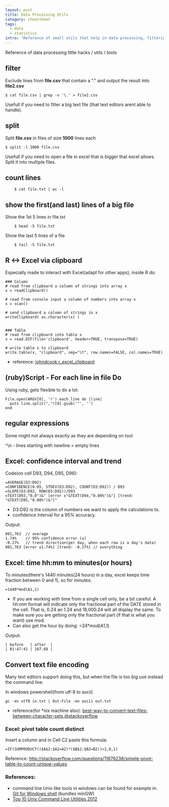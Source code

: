 ```yaml
--- 
layout: post
title: Data Processing Utils
category: cheatsheet
tags:
  - data
  - statistics
intro: "Reference of small utils that help in data processing, filtering, splitting, etc"
---
```


Reference of data processing little hacks / utils / tools

## filter

Exclude lines from **file.csv** that contain a "." and output the result into **file2.csv**

  	$ cat file.csv | grep -v '\.' > file2.csv

Usefull if you need to filter a big text file (that text editors arent able to handle).
	

## split

Split **file.csv** in files of size **1000** lines each

  	$ split -l 1000 file.csv

Usefull if you need to open a file in excel that is bigger that excel allows. Split it into multiple files.

## count lines

		$ cat file.txt | wc -l

## show the first(and last) lines of a big file

Show the 1st 5 lines in file.txt

		$ head -5 file.txt

Show the last 5 lines of a file

		$ tail -5 file.txt

## R <-> Excel via clipboard

Especially made to interact with Excel(adapt for other apps), inside R do:
	
	### Column
	# read from clipboard a column of strings into array x
	x = readClipboard()

	# read from console input a column of numbers into array x
	x = scan()

	# send clipboard a column of strings in x
	writeClipboard( as.character(x) )


	### Table
	# read from clipboard into table x
	x = read.DIF(file='clipboard', header=TRUE, transpose=TRUE)

	# write table x to clipboard
	write.table(x, "clipboard", sep="\t", row.names=FALSE, col.names=TRUE)

- reference: [johndcook r_excel_clipboard](http://www.johndcook.com/r_excel_clipboard.html)

## (ruby)Script - For each line in file Do

Using ruby, gets flexible to do a lot:

	File.open(ARGV[0], 'r').each_line do |line| 
	  puts line.split(",")[0].gsub('"', '')
	end


## regular expressions 

Some might not always exactly as they are depending on tool

^\n - lines starting with newline = empty lines

## Excel: confidence interval and trend 

Code(on cell D93, D94, D95, D96):

	=AVERAGE(D3:D92)
	=CONFIDENCE(0.05, STDEV(D3:D92), COUNT(D3:D92)) / D93
	=SLOPE(D3:D92, ROW(D3:D92))/D93
	=TEXT(D93,"0,0")&" [error ±"&TEXT(D94,"0.00%")&"] [trend: "&TEXT(D95,"0.00%")&"]"

  - D3:D92 is the column of numbers we want to apply the calculations to.
  - confidence interval for a 95% accuracy.

Output:

	801,763  // average
	1.74%    // 95% confidence error (±)
	-0.27%   // trend direction(per day, when each row is a day's data)
	801,763 [error ±1.74%] [trend: -0.27%] // everything


## Excel: time hh:mm to minutes(or hours)

To minutes(there's 1440 minutes(24 hours) in a day, excel keeps time fraction between 0 and 1), so for minutes:

	=1440*mod(A1,1)

- If you are working with time from a single cell only, be a bit careful. A hh:mm format will indicate only the fractional part of the DATE stored in the cell. That is, 0.24 an 1.24 and 18,000.24 will all display the same. To make sure you are getting only the fractional part (if that is what you want) use mod.
- Can also get the hour by doing: =24*mod(A1,1)

Output:

	| before   | after  |
	| 01:47:41 | 107.68 |


## Convert text file encoding

Many text editors support doing this, but when the file is too big use instead the command line.

In windows powershell(from utf-8 to ascii)

	gc -en utf8 in.txt | Out-File -en ascii out.txt 

- reference(for *nix machine also): [best-way-to-convert-text-files-between-character-sets @stackoverflow](http://stackoverflow.com/questions/64860/best-way-to-convert-text-files-between-character-sets)


### Excel: pivot table count distinct

Insert a column and in Cell C2 paste this formula:

	=IF(SUMPRODUCT(($A$2:$A2=A2)*($B$2:$B2=B2))>1,0,1)

Reference: http://stackoverflow.com/questions/11876238/simple-pivot-table-to-count-unique-values

### References:

- command line Unix like tools in windows can be found for example in: [Git for Windows shell](http://msysgit.github.com/) (bundles minGW)
- [Top 10 Unix Command Line Utilities 2012](http://blog.coldflake.com/posts/2012-12-30-Top-10-Unix-Command-Line-Utilities-2012.html)
